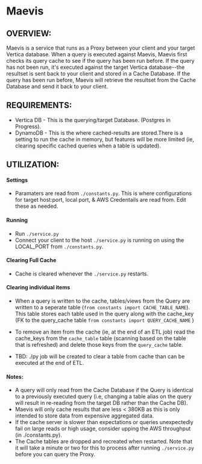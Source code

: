 # Maevis

## OVERVIEW:
  Maevis is a service that runs as a Proxy between your client and your target Vertica database. When a query is executed against Maevis, Maevis first checks its query cache to see if the query has been run before. 
  If the query has not been run, it's executed against the target Vertica database--the resultset is sent back to your client and stored in a Cache Database.
  If the query has been run before, Maevis will retrieve the resultset from the Cache Database and send it back to your client.

## REQUIREMENTS:
* Vertica DB - This is the querying/target Database. (Postgres in Progress).
* DynamoDB - This is the where cached-results are stored.There is a setting to run the cache in memory, but features will be more limited (ie, clearing specific cached queries when a table is updated).


## UTILIZATION:

#### Settings
* Paramaters are read from `./constants.py`. This is where configurations for target host:port, local port, & AWS Credentails are read from. Edit these as needed.

#### Running
* Run `./service.py`
* Connect your client to the host `./service.py` is running on using the LOCAL_PORT from `./constants.py`.

#### Clearing Full Cache
* Cache is cleared whenever the `./service.py` restarts.

#### Clearing individual items
* When a query is written to the cache, tables/views from the Query are written to a seperate table (`from constants import CACHE_TABLE_NAME`). This table stores each table used in the query along with the cache_key (FK to the query_cache table `from constants import QUERY_CACHE_NAME` )

* To remove an item from the cache (ie, at the end of an ETL job) read the cache_keys from the `cache_table` table (scanning based on the table that is refreshed) and delete those keys from the `query_cache` table. 

* TBD: ./py job will be created to clear a table from cache than can be executed at the end of ETL.

#### Notes:
* A query will only read from the Cache Database if the Query is identical to a previously executed query (i.e, changing a table alias on the query will result in re-reading from the target DB rather than the Cache DB).
* Maevis will only cache results that are less < 380KB as this is only intended to store data from expensive aggregated data.
* If the cache server is slower than expectations or queries unexpectedly fail on large reads or high usage, consider upping the AWS throughput (in ./constants.py).
* The Cache tables are dropped and recreated when restarted. Note that it will take a minute or two for this to process after running `./service.py` before you can query the Proxy.
